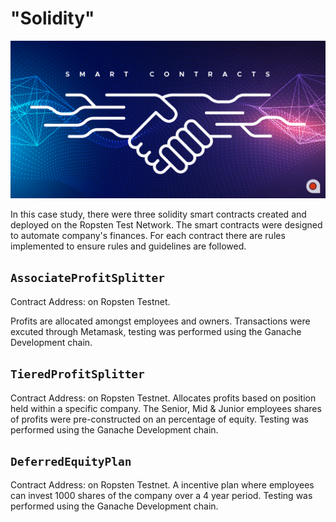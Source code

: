 # "Solidity"

![contract](https://github.com/HendersonRichardK/Solidity/blob/master/Images/SmartContracts.png)

In this case study, there were three solidity smart contracts created and deployed on the Ropsten Test Network. The smart contracts were designed to automate company's finances. For each contract there are rules implemented to ensure rules and guidelines are followed. 

## `AssociateProfitSplitter` 

Contract Address: 
 on Ropsten Testnet.

Profits are allocated amongst employees and owners. Transactions were excuted through Metamask, testing was performed using the Ganache Development chain. 

## `TieredProfitSplitter` 

Contract Address:  on Ropsten Testnet. 
Allocates profits based on position held within a specific company. The Senior, Mid & Junior employees shares of profits were pre-constructed on an percentage of equity. Testing was performed using the Ganache Development chain. 

## `DeferredEquityPlan` 

Contract Address:  on Ropsten Testnet. 
A incentive plan where employees can invest 1000 shares of the company over a 4 year period. Testing was performed using the Ganache Development chain. 
